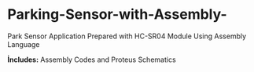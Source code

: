 # Parking-Sensor-with-Assembly-

Park Sensor Application Prepared with HC-SR04 Module Using Assembly Language

**İncludes:**  Assembly Codes and Proteus Schematics 
